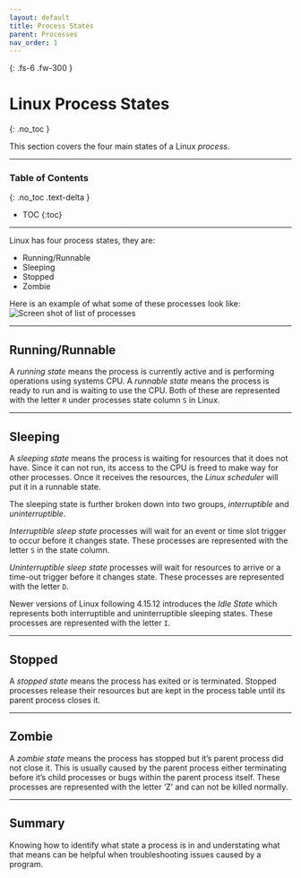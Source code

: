 ```yaml
---
layout: default
title: Process States
parent: Processes
nav_order: 1
---
```


{: .fs-6 .fw-300 }

# Linux Process States
{: .no_toc }

This section covers the four main states of a Linux _process_.

---

### Table of Contents
{: .no_toc .text-delta }
* TOC
{:toc}

---

Linux has four process states, they are:
* Running/Runnable
* Sleeping
* Stopped
* Zombie

Here is an example of what some of these processes look like:
![Screen shot of list of processes](https://github.com/dl90/linux-basics/blob/gh-pages/docs/images/processes/top_1.png?raw=true "Top command output")

---

## Running/Runnable

A _running state_ means the process is currently active and is performing operations using systems CPU. A _runnable state_ means the process is ready to run and is waiting to use the CPU. Both of these are represented with the letter `R` under processes state column `S` in Linux.

---

## Sleeping

A _sleeping state_ means the process is waiting for resources that it does not have. Since it can not run, its access to the CPU is freed to make way for other processes. Once it receives the resources, the _Linux scheduler_ will put it in a runnable state.

The sleeping state is further broken down into two groups, _interruptible_ and _uninterruptible_.

_Interruptible sleep state_ processes will wait for an event or time slot trigger to occur before it changes state. These processes are represented with the letter `S` in the state column.

_Uninterruptible sleep state_ processes will wait for resources to arrive or a time-out trigger before it changes state. These processes are represented with the letter `D`.

Newer versions of Linux following 4.15.12 introduces the _Idle State_ which represents both interruptible and uninterruptible sleeping states. These processes are represented with the letter `I`.

---

## Stopped

A _stopped state_ means the process has exited or is terminated. Stopped processes release their resources but are kept in the process table until its parent process closes it.

---

## Zombie

A _zombie state_ means the process has stopped but it’s parent process did not close it. This is usually caused by the parent process either terminating before it’s child processes or bugs within the parent process itself. These processes are represented with the letter ‘Z’ and can not be killed normally.

---

## Summary

Knowing how to identify what state a process is in and understating what that means can be helpful when troubleshooting issues caused by a program.

